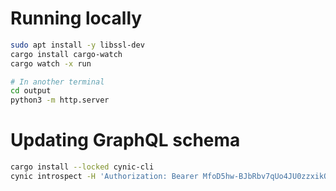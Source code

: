 # Running locally

```bash
sudo apt install -y libssl-dev
cargo install cargo-watch
cargo watch -x run

# In another terminal
cd output
python3 -m http.server
```

# Updating GraphQL schema

```bash
cargo install --locked cynic-cli
cynic introspect -H 'Authorization: Bearer MfoD5hw-BJbRbv7qUo4JU0zzxikOckJD' 'http://localhost:8055/graphql' -o schemas/directus.graphql
```
